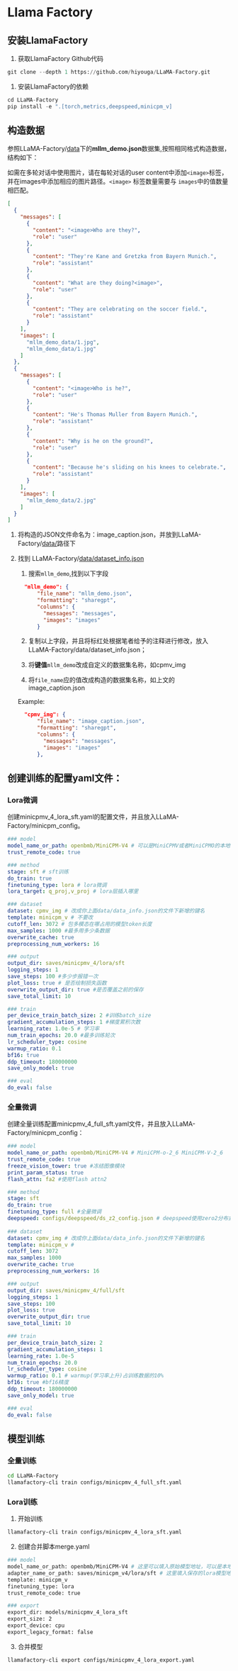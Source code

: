 # Llama Factory

## 安装LlamaFactory

1. 获取LlamaFactory Github代码

```Python
git clone --depth 1 https://github.com/hiyouga/LLaMA-Factory.git
```

1. 安装LlamaFactory的依赖

```Python
cd LLaMA-Factory
pip install -e ".[torch,metrics,deepspeed,minicpm_v]
```

## 构造数据

参照LLaMA-Factory/[data](https://github.com/hiyouga/LLaMA-Factory/blob/main/data/dataset_info.json)下的**mllm_demo.json**数据集,按照相同格式构造数据，结构如下：

如需在多轮对话中使用图片，请在每轮对话的user content中添加`<image>`标签，并在images中添加相应的图片路径。`<image>` 标签数量需要与 `images`中的值数量相匹配。

```JSON
[
  {
    "messages": [
      {
        "content": "<image>Who are they?",
        "role": "user"
      },
      {
        "content": "They're Kane and Gretzka from Bayern Munich.",
        "role": "assistant"
      },
      {
        "content": "What are they doing?<image>",
        "role": "user"
      },
      {
        "content": "They are celebrating on the soccer field.",
        "role": "assistant"
      }
    ],
    "images": [
      "mllm_demo_data/1.jpg",
      "mllm_demo_data/1.jpg"
    ]
  },
  {
    "messages": [
      {
        "content": "<image>Who is he?",
        "role": "user"
      },
      {
        "content": "He's Thomas Muller from Bayern Munich.",
        "role": "assistant"
      },
      {
        "content": "Why is he on the ground?",
        "role": "user"
      },
      {
        "content": "Because he's sliding on his knees to celebrate.",
        "role": "assistant"
      }
    ],
    "images": [
      "mllm_demo_data/2.jpg"
    ]
  }
]
```

1. 将构造的JSON文件命名为：image_caption.json，并放到LLaMA-Factory/[data/](https://github.com/hiyouga/LLaMA-Factory/blob/main/data/dataset_info.json)路径下

2. 找到 LLaMA-Factory/[data/dataset_info.json](https://github.com/hiyouga/LLaMA-Factory/blob/main/data/dataset_info.json)

   1. 搜索`mllm_demo`,找到以下字段

    ```JSON
      "mllm_demo": {
          "file_name": "mllm_demo.json",
          "formatting": "sharegpt",
          "columns": {
            "messages": "messages",
            "images": "images"
          }
    ```

   2. 复制以上字段，并且将标红处根据笔者给予的注释进行修改，放入LLaMA-Factory/data/dataset_info.json；

   3.  将**键值**`mllm_demo`改成自定义的数据集名称，如cpmv_img

   4.  将`file_name`应的值改成构造的数据集名称，如上文的image_caption.json

   Example:

    ```JSON
      "cpmv_img": {
          "file_name": "image_caption.json",
          "formatting": "sharegpt",
          "columns": {
            "messages": "messages",
            "images": "images"
          },
    ```

## 创建训练的配置yaml文件：

### Lora微调

创建minicpmv_4_lora_sft.yaml的配置文件，并且放入LLaMA-Factory/minicpm_config。

```YAML
### model
model_name_or_path: openbmb/MiniCPM-V4 # 可以是MiniCPMV或者MiniCPMO的本地模型
trust_remote_code: true

### method
stage: sft # sft训练
do_train: true
finetuning_type: lora # lora微调
lora_target: q_proj,v_proj # lora层插入哪里

### dataset
dataset: cpmv_img # 改成你上面data/data_info.json的文件下新增的键名
template: minicpm_v # 不要改
cutoff_len: 3072 # 包多模态在哪占用的模型token长度
max_samples: 1000 #最多用多少条数据
overwrite_cache: true
preprocessing_num_workers: 16

### output
output_dir: saves/minicpmv_4/lora/sft
logging_steps: 1
save_steps: 100 #多少步报错一次
plot_loss: true # 是否绘制损失函数
overwrite_output_dir: true #是否覆盖之前的保存
save_total_limit: 10

### train
per_device_train_batch_size: 2 #训练batch_size
gradient_accumulation_steps: 1 #梯度累积次数
learning_rate: 1.0e-5 # 学习率
num_train_epochs: 20.0 #最多训练轮次
lr_scheduler_type: cosine
warmup_ratio: 0.1
bf16: true
ddp_timeout: 180000000
save_only_model: true

### eval
do_eval: false
```

### 全量微调

创建全量训练配置minicpmv_4_full_sft.yaml文件，并且放入LLaMA-Factory/minicpm_config：

```YAML
### model
model_name_or_path: openbmb/MiniCPM-V4 # MiniCPM-o-2_6 MiniCPM-V-2_6
trust_remote_code: true
freeze_vision_tower: true #冻结图像模块
print_param_status: true
flash_attn: fa2 #使用flash attn2

### method
stage: sft
do_train: true
finetuning_type: full #全量微调
deepspeed: configs/deepspeed/ds_z2_config.json # deepspeed使用zero2分布式训练
 
### dataset
dataset: cpmv_img # 改成你上面data/data_info.json的文件下新增的键名
template: minicpm_v #
cutoff_len: 3072
max_samples: 1000
overwrite_cache: true
preprocessing_num_workers: 16

### output
output_dir: saves/minicpmv_4/full/sft
logging_steps: 1
save_steps: 100
plot_loss: true
overwrite_output_dir: true
save_total_limit: 10

### train
per_device_train_batch_size: 2
gradient_accumulation_steps: 1
learning_rate: 1.0e-5
num_train_epochs: 20.0
lr_scheduler_type: cosine
warmup_ratio: 0.1 # warmup(学习率上升)占训练数据的10%
bf16: true #bf16精度
ddp_timeout: 180000000
save_only_model: true

### eval
do_eval: false
```

## 模型训练

### 全量训练

```Bash
cd LLaMA-Factory
llamafactory-cli train configs/minicpmv_4_full_sft.yaml
```

### Lora训练

1. 开始训练

```Bash
llamafactory-cli train configs/minicpmv_4_lora_sft.yaml
```

2. 创建合并脚本merge.yaml

```Bash
### model
model_name_or_path: openbmb/MiniCPM-V4 # 这里可以填入原始模型地址，可以是本地模型
adapter_name_or_path: saves/minicpm_v4/lora/sft # 这里填入保存的lora模型地址
template: minicpm_v
finetuning_type: lora
trust_remote_code: true

### export
export_dir: models/minicpmv_4_lora_sft
export_size: 2
export_device: cpu
export_legacy_format: false
```

3. 合并模型

```Bash
llamafactory-cli export configs/minicpmv_4_lora_export.yaml
```